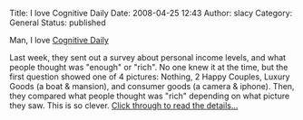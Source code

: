 Title: I love Cognitive Daily
Date: 2008-04-25 12:43
Author: slacy
Category: General
Status: published

Man, I love [Cognitive Daily](http://scienceblogs.com/cognitivedaily)

Last week, they sent out a survey about personal income levels, and what
people thought was "enough" or "rich". No one knew it at the time, but
the first question showed one of 4 pictures: Nothing, 2 Happy Couples,
Luxury Goods (a boat & mansion), and consumer goods (a camera & iphone).
Then, they compared what people thought was "rich" depending on what
picture they saw. This is so clever. [Click through to read the
details...](http://scienceblogs.com/cognitivedaily/2008/04/casual_fridays_what_does_it_ta.php)
